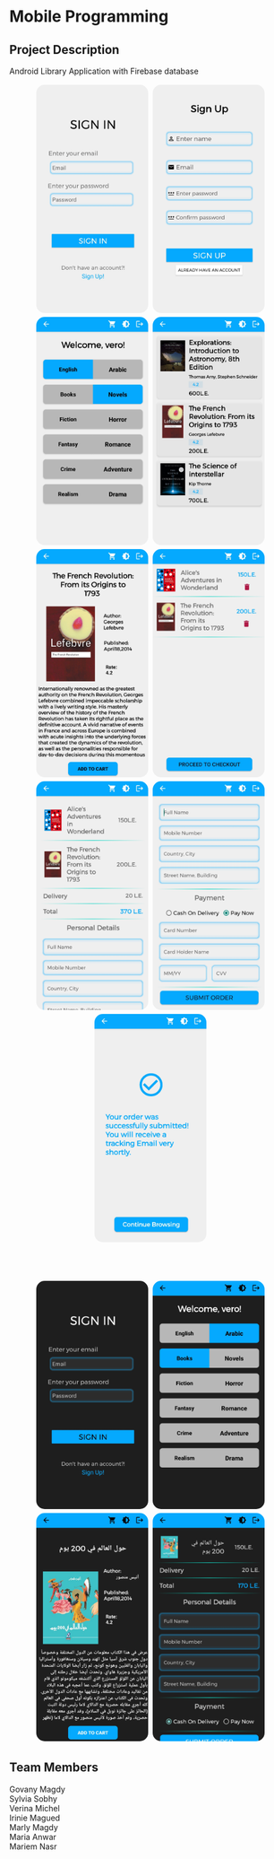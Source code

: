 # Mobile Programming

## Project Description

Android Library Application with Firebase database <br/>


<div align="center">
    <img src="media/light_1.jpg" alt="sign in screen" width="200px" style="border-radius:15px; margin:2px;"/>
    <img src="media/light_2.jpg" alt="sign up screen" width="200px" style="border-radius:15px; margin:2px;"/>
    <img src="media/light_3.jpg" alt="navigation screen" width="200px" style="border-radius:15px; margin:2px;"/>
    <img src="media/light_4.jpg" alt="list books screen" width="200px" style="border-radius:15px; margin:2px;"/>
    <img src="media/light_5.jpg" alt="book details screen" width="200px" style="border-radius:15px; margin:2px;"/>
    <img src="media/light_6.jpg" alt="cart screen" width="200px" style="border-radius:15px; margin:2px;"/>
    <img src="media/light_7.jpg" alt="checkout screen part 1" width="200px" style="border-radius:15px; margin:2px;"/>
    <img src="media/light_8.jpg" alt="checkout screen part 2" width="200px" style="border-radius:15px; margin:2px;"/>
    <img src="media/light_9.jpg" alt="order complete screen" width="200px" style="border-radius:15px; margin:2px;"/>
</div>

<br/><br/>


<div align="center">
    <img src="media/dark_1.jpg" alt="sign in screen dark mode" width="200px" style="border-radius:15px; margin:2px;"/>
    <img src="media/dark_2.jpg" alt="navigation screen dark mode" width="200px" style="border-radius:15px; margin:2px;"/>
    <img src="media/dark_3.jpg" alt="book details screen dark mode" width="200px" style="border-radius:15px; margin:2px;"/>
    <img src="media/dark_4.jpg" alt="checkout screen dark mode" width="200px" style="border-radius:15px; margin:2px;"/>
</div>


## Team Members

Govany Magdy<br/>
Sylvia Sobhy<br/>
Verina Michel<br/>
Irinie Magued<br/>
Marly Magdy<br/>
Maria Anwar<br/>
Mariem Nasr<br/>


